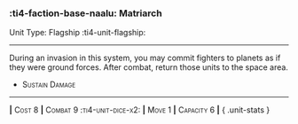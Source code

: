 ### :ti4-faction-base-naalu: **Matriarch**

Unit Type: Flagship :ti4-unit-flagship:

---

During an invasion in this system, you may commit fighters to planets as if they were ground forces. After combat, return those units to the space area.

* <span style="font-variant:small-caps;">Sustain Damage</span> 

---

__|__ <span style="font-variant:small-caps;">Cost 8</span> __|__ <span style="font-variant:small-caps;">Combat 9 :ti4-unit-dice-x2:</span> __|__ <span style="font-variant:small-caps;">Move 1</span> __|__ <span style="font-variant:small-caps;">Capacity 6</span> __|__
{ .unit-stats }
